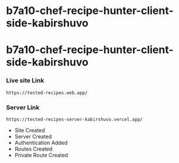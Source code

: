 # b7a10-chef-recipe-hunter-client-side-kabirshuvo

# b7a10-chef-recipe-hunter-client-side-kabirshuvo

<h3>Live site Link</h3>
<code>https://tested-recipes.web.app/</code>

<h3>Server Link</h3>
<code>https://tested-recipes-server-kabirshuvo.vercel.app/</code>

<ul>
<li>Site Created</li>
<li>Server Created </li>
<li>Authentication Added </li>
<li>Routes Created </li>
<li>Private Route Created </li>
</ul>
